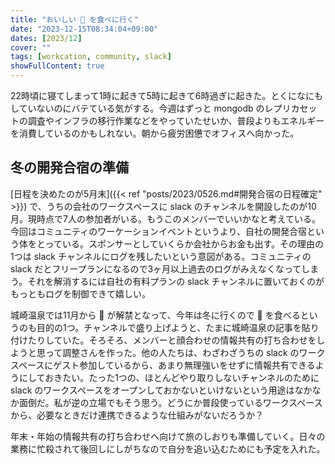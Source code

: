 ```yaml
---
title: "おいしい 🦀 を食べに行く"
date: "2023-12-15T08:34:04+09:00"
dates: [2023/12]
cover: ""
tags: [workcation, community, slack]
showFullContent: true
---
```


22時頃に寝てしまって1時に起きて5時に起きて6時過ぎに起きた。とくになにもしていないのにバテている気がする。今週はずっと mongodb のレプリカセットの調査やインフラの移行作業などをやっていたせいか、普段よりもエネルギーを消費しているのかもしれない。朝から疲労困憊でオフィスへ向かった。

## 冬の開発合宿の準備

[日程を決めたのが5月末]({{< ref "posts/2023/0526.md#開発合宿の日程確定" >}}) で、うちの会社のワークスペースに slack のチャンネルを開設したのが10月。現時点で7人の参加者がいる。もうこのメンバーでいいかなと考えている。今回はコミュニティのワーケーションイベントというより、自社の開発合宿という体をとっている。スポンサーとしていくらか会社からお金も出す。その理由の1つは slack チャンネルにログを残したいという意図がある。コミュニティの slack だとフリープランになるので3ヶ月以上過去のログがみえなくなってしまう。それを解消するには自社の有料プランの slack チャンネルに置いておくのがもっともログを制御できて嬉しい。

城崎温泉では11月から 🦀 が解禁となって、今年は冬に行くので 🦀 を食べるというのも目的の1つ。チャンネルで盛り上げようと、たまに城崎温泉の記事を貼り付けたりしていた。そろそろ、メンバーと顔合わせの情報共有の打ち合わせをしようと思って調整さんを作った。他の人たちは、わざわざうちの slack のワークスペースにゲスト参加しているから、あまり無理強いをせずに情報共有できるようにしておきたい。たった1つの、ほとんどやり取りしないチャンネルのために slack のワークスペースをオープンしておかないといけないという用途はなかなか面倒だ。私が逆の立場でもそう思う。どうにか普段使っているワークスペースから、必要なときだけ連携できるような仕組みがないだろうか？

年末・年始の情報共有の打ち合わせへ向けて旅のしおりも準備していく。日々の業務に忙殺されて後回しにしがちなので自分を追い込むためにも予定を入れた。
